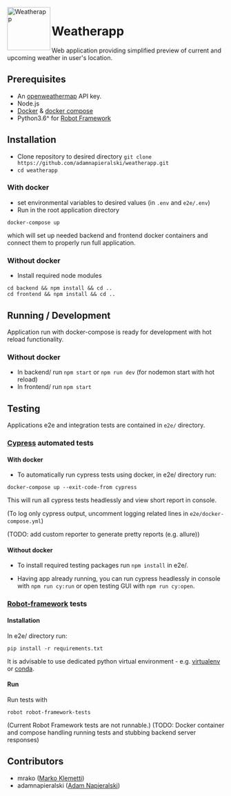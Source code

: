 <img align="left" src="./frontend/src/public/img/02.svg" title="ParkingApp" alt="Weatherapp" width="100" height="100">

# Weatherapp

Web application providing simplified preview of current and upcoming weather in user's location.

## Prerequisites
* An [openweathermap](http://openweathermap.org/) API key.
* Node.js
* [Docker](https://docs.docker.com/get-docker/) & [docker compose](https://docs.docker.com/compose/)
* Python3.6^ for [Robot Framework](https://robotframework.org/)

## Installation
* Clone repository to desired directory
`git clone https://github.com/adamnapieralski/weatherapp.git`
* `cd weatherapp`
### With docker
* set  environmental variables to desired values (in `.env` and `e2e/.env`)
* Run in the root application directory
```
docker-compose up
```
which will set up needed backend and frontend docker containers and connect them to properly run full application.

### Without docker
* Install required node modules
```
cd backend && npm install && cd ..
cd frontend && npm install && cd ..
```

## Running / Development
Application run with docker-compose is ready for development with hot reload functionality.

### Without docker
* In backend/ run `npm start` or `npm run dev` (for nodemon start with hot reload)
* In frontend/ run `npm start`

## Testing
Applications e2e and integration tests are contained in `e2e/` directory.

### [Cypress](https://www.cypress.io/) automated tests
#### With docker
* To automatically run cypress tests using docker, in e2e/ directory run:
```
docker-compose up --exit-code-from cypress
```
This will run all cypress tests headlessly and view short report in console.

(To log only cypress output, uncomment logging related lines in `e2e/docker-compose.yml`)

(TODO: add custom reporter to generate pretty reports (e.g. allure))

#### Without docker
* To install required testing packages run `npm install` in e2e/.

* Having app already running, you can run cypress headlessly in console with `npm run cy:run` or open testing GUI with `npm run cy:open`.



### [Robot-framework](https://robotframework.org/) tests
#### Installation
In e2e/ directory run:
```
pip install -r requirements.txt
```
It is advisable to use dedicated python virtual environment - e.g. [virtualenv](https://virtualenv.pypa.io/en/latest/) or [conda](https://docs.conda.io/en/latest/).

#### Run

Run tests with
```
robot robot-framework-tests
```
(Current Robot Framework tests are not runnable.)
(TODO: Docker container and compose handling running tests and stubbing backend server responses)

## Contributors
* mrako ([Marko Klemetti](http://mrako.com/))
* adamnapieralski ([Adam Napieralski](http://adamnapieralski.github.io))
